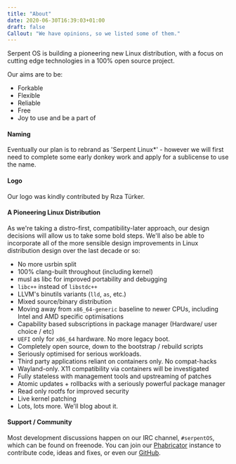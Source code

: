 ```yaml
---
title: "About"
date: 2020-06-30T16:39:03+01:00
draft: false
Callout: "We have opinions, so we listed some of them."
---
```


Serpent OS is building a pioneering new Linux distribution, with a focus on cutting edge technologies in a 100% open source project.

Our aims are to be:

 - Forkable
 - Flexible
 - Reliable
 - Free
 - Joy to use and be a part of

#### Naming

Eventually our plan is to rebrand as 'Serpent Linux\*' - however we will first need to
complete some early donkey work and apply for a sublicense to use the name.

#### Logo

Our logo was kindly contributed by Rıza Türker.

#### A Pioneering Linux Distribution

As we're taking a distro-first, compatibility-later approach, our design decisions
will allow us to take some bold steps. We'll also be able to incorporate all of the
more sensible design improvements in Linux distribution design over the last decade or
so:

 - No more usrbin split
 - 100% clang-built throughout (including kernel)
 - musl as libc for improved portability and debugging
 - `libc++` instead of `libstdc++`
 - LLVM's binutils variants (`lld`, `as`, etc.)
 - Mixed source/binary distribution
 - Moving away from `x86_64-generic` baseline to newer CPUs, including Intel and AMD specific optimisations
 - Capability based subscriptions in package manager (Hardware/ user choice / etc)
 - `UEFI` only for `x86_64` hardware. No more legacy boot.
 - Completely open source, down to the bootstrap / rebuild scripts
 - Seriously optimised for serious workloads.
 - Third party applications reliant on containers only. No compat-hacks
 - Wayland-only. X11 compatibility via containers will be investigated
 - Fully stateless with management tools and upstreaming of patches
 - Atomic updates + rollbacks with a seriously powerful package manager
 - Read only rootfs for improved security
 - Live kernel patching
 - Lots, lots more. We'll blog about it.

#### Support / Community

Most development discussions happen on our IRC channel, `#serpentOS`, which can be found on
freenode. You can join our [Phabricator](https://dev.serpentos.com) instance to contribute code, ideas and fixes, or
even our [GitHub](https://github.com/serpent-linux).
